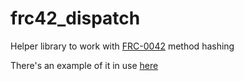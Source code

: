 # frc42_dispatch

Helper library to work with [FRC-0042](https://github.com/filecoin-project/FIPs/blob/master/FRCs/frc-0042.md) method hashing

There's an example of it in use [here](https://github.com/filecoin-project/actors-utils/tree/main/dispatch_examples/greeter)